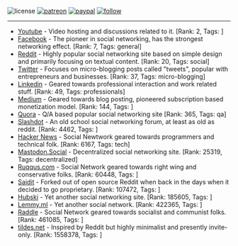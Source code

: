 ![license](https://img.shields.io/github/license/prahladyeri/siterank-stats.svg)
[![patreon](https://img.shields.io/badge/Patreon-brown.svg?logo=patreon)](https://www.patreon.com/prahladyeri)
[![paypal](https://img.shields.io/badge/PayPal-blue.svg?logo=paypal)](https://www.paypal.com/cgi-bin/webscr?cmd=_s-xclick&hosted_button_id=JM8FUXNFUK6EU)
[![follow](https://img.shields.io/twitter/follow/prahladyeri.svg?style=social)](https://twitter.com/prahladyeri)

---
- [Youtube](https://www.youtube.com/) - Video hosting and discussions related to it. [Rank: 2, Tags: ]
- [Facebook](https://www.facebook.com/) - The pioneer in social networking, has the strongest networking effect. [Rank: 7, Tags: general]
- [Reddit](https://www.reddit.com) - Highly popular social networking site based on simple design and primarily focusing on textual content. [Rank: 20, Tags: social]
- [Twitter](https://twitter.com/) - Focuses on micro-blogging posts called "tweets", popular with entrepreneurs and businesses. [Rank: 37, Tags: micro-blogging]
- [Linkedin](https://www.linkedin.com/) - Geared towards professional interaction and work related stuff. [Rank: 49, Tags: professionals]
- [Medium](https://medium.com/) - Geared towards blog posting, pioneered subscription based monetization model. [Rank: 144, Tags: ]
- [Quora](https://www.quora.com/) - Q/A based popular social networking site [Rank: 365, Tags: qa]
- [Slashdot](https://slashdot.org/) - An old school social networking forum, at least as old as reddit. [Rank: 4462, Tags: ]
- [Hacker News](https://news.ycombinator.com) - Social Newtwork geared towards programmers and technical folk. [Rank: 6167, Tags: tech]
- [Mastodon.Social](https://mastodon.social/) - Decentralized social networking site. [Rank: 25319, Tags: decentralized]
- [Ruqqus.com](https://ruqqus.com/) - Social Network geared towards right wing and conservative folks. [Rank: 60448, Tags: ]
- [Saidit](https://saidit.net/) - Forked out of open source Reddit when back in the days when it decided to go proprietary. [Rank: 107472, Tags: ]
- [Hubski](https://hubski.com/) - Yet another social networking site. [Rank: 185605, Tags: ]
- [Lemmy.ml](https://lemmy.ml/) - Yet another social network. [Rank: 422365, Tags: ]
- [Raddle](https://raddle.me/) - Social Network geared towards socialist and communist folks. [Rank: 461085, Tags: ]
- [tildes.net](https://tildes.net/) - Inspired by Reddit but highly minimalist and presently invite-only. [Rank: 1558378, Tags: ]

